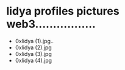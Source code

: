 # lidya profiles pictures web3.................
- 0xlidya (1).jpg..
- 0xlidya (2).jpg
- 0xlidya (3).jpg
- 0xlidya (4).jpg
